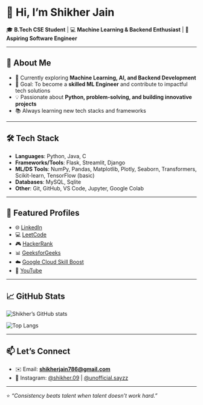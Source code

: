 # 👋 Hi, I’m Shikher Jain  

🎓 **B.Tech CSE Student** | 💻 **Machine Learning & Backend Enthusiast** | 🚀 **Aspiring Software Engineer**  

---

## 🌟 About Me  
- 🔭 Currently exploring **Machine Learning, AI, and Backend Development**  
- 🎯 Goal: To become a **skilled ML Engineer** and contribute to impactful tech solutions  
- 💡 Passionate about **Python, problem-solving, and building innovative projects**  
- 📚 Always learning new tech stacks and frameworks  

---

## 🛠️ Tech Stack  
- **Languages**: Python, Java, C
- **Frameworks/Tools**: Flask, Streamlit, Django 
- **ML/DS Tools**: NumPy, Pandas, Matplotlib, Plotly, Seaborn, Transformers, Scikit-learn, TensorFlow (basic)  
- **Databases**: MySQL, Sqlite
- **Other**: Git, GitHub, VS Code, Jupyter, Google Colab  

---

## 📌 Featured Profiles  
- 🌐 [LinkedIn](https://www.linkedin.com/in/shikher-jain-0bb8a8259)  
- 💻 [LeetCode](https://leetcode.com/u/shikherJain09/)  
- 🎮 [HackerRank](https://www.hackerrank.com/profile/shikherjain786)  
- 📊 [GeeksforGeeks](https://www.geeksforgeeks.org/user/shikherj/)  
- ☁️ [Google Cloud Skill Boost](https://www.cloudskillsboost.google/public_profiles/ec9eb266-a3ec-472d-a1ec-1015892b92f2)  
- 🎥 [YouTube](https://www.youtube.com/@shikherjain0906)  

---

## 📈 GitHub Stats  
![Shikher’s GitHub stats](https://github-readme-stats.vercel.app/api?username=shikher09&show_icons=true&theme=radical)  

![Top Langs](https://github-readme-stats.vercel.app/api/top-langs/?username=shikher09&layout=compact&theme=radical)  

---

## 📫 Let’s Connect  
- ✉️ Email: **shikherjain786@gmail.com**  
- 📱 Instagram: [@shikher.09](https://www.instagram.com/shikher.09) | [@unofficial.sayzz](https://www.instagram.com/unofficial.sayzz/profilecard)  

---

⭐️ *“Consistency beats talent when talent doesn’t work hard.”*  
